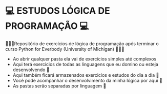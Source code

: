 # 💻 ESTUDOS LÓGICA DE PROGRAMAÇÃO 💻
👩🏻‍💻Repositório de exercícios de lógica de programação após terminar o curso Python for Everbody (University of Michigan) 👩🏻‍💻
- Ao abrir qualquer pasta ela vai de exercícios simples até complexos
- Aqui terá exercicios de todas as linguagens que eu domino ou esteja desenvolvendo 💼
- Aqui também ficará armazenados exercicios e estudos do dia a dia 💼
- Você pode acompanhar o desenvolvimento da minha lógica por aqui 💼
- As pastas serão separadas por linguagem 💼
  
